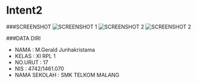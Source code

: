 # Intent2

###SCREENSHOT
![SCREENSHOT 1](https://s10.postimg.org/k1jhvdhnt/intent2.png)
![SCREENSHOT 2](https://s12.postimg.org/4x6g39i65/intent2_2.png)
![SCREENSHOT 2](https://s14.postimg.org/myc646ab5/intent2_3.png)

###DATA DIRI
- NAMA : M.Gerald Junhakristama
- KELAS : XI RPL 1
- NO.URUT : 17
- NIS : 4742/1461.070
- NAMA SEKOLAH : SMK TELKOM MALANG
